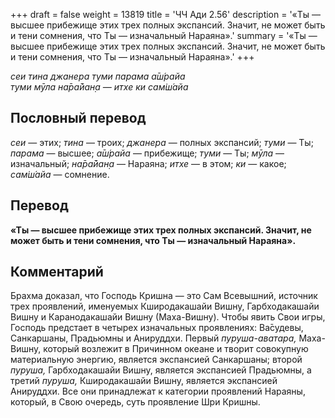 +++
draft = false
weight = 13819
title = 'ЧЧ Ади 2.56'
description = '«Ты — высшее прибежище этих трех полных экспансий. Значит, не может быть и тени сомнения, что Ты — изначальный Нараяна».'
summary = '«Ты — высшее прибежище этих трех полных экспансий. Значит, не может быть и тени сомнения, что Ты — изначальный Нараяна».'
+++

_сеи тина джанера туми парама а̄ш́райа  
туми мӯла на̄ра̄йан̣а — итхе ки сам̇ш́айа_

## Пословный перевод

_сеи_ — этих; _тина_ — троих; _джанера_ — полных экспансий; _туми_ — Ты; _парама_ — высшее; _а̄ш́райа_ — прибежище; _туми_ — Ты; _мӯла_ — изначальный; _на̄ра̄йан̣а_ — Нараяна; _итхе_ — в этом; _ки_ — какое; _сам̇ш́айа_ — сомнение.

## Перевод

**«Ты — высшее прибежище этих трех полных экспансий. Значит, не может быть и тени сомнения, что Ты — изначальный Нараяна».**

## Комментарий

Брахма доказал, что Господь Кришна — это Сам Всевышний, источник трех проявлений, именуемых Кширодакашайи Вишну, Гарбходакашайи Вишну и Каранодакашайи Вишну (Маха-Вишну). Чтобы явить Свои игры, Господь предстает в четырех изначальных проявлениях: Ва̄судевы, Санкаршаны, Прадьюмны и Анируддхи. Первый _пуруша-аватара,_ Маха-Вишну, который возлежит в Причинном океане и творит совокупную материальную энергию, является экспансией Санкаршаны; второй _пуруша,_ Гарбходакашайи Вишну, является экспансией Прадьюмны, а третий _пуруша,_ Кширодакашайи Вишну, является экспансией Анируддхи. Все они принадлежат к категории проявлений Нараяны, который, в Свою очередь, суть проявление Шри Кришны.
